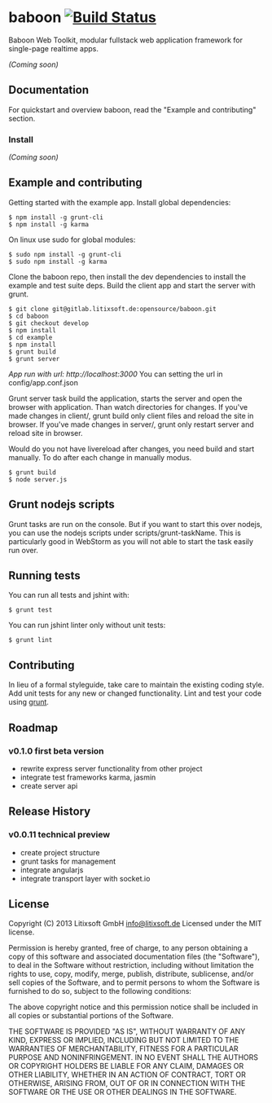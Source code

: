 # baboon [![Build Status](https://travis-ci.org/litixsoft/baboon.png?branch=master)](https://travis-ci.org/litixsoft/baboon)

Baboon Web Toolkit, modular fullstack web application framework for single-page realtime apps.

_(Coming soon)_

## Documentation
For quickstart and overview baboon, read the "Example and contributing" section.

### Install

_(Coming soon)_

## Example and contributing
Getting started with the example app.
Install global dependencies:

    $ npm install -g grunt-cli
    $ npm install -g karma

On linux use sudo for global modules:
    
    $ sudo npm install -g grunt-cli
    $ sudo npm install -g karma

Clone the baboon repo, then install the dev dependencies to install the example and test suite deps.
Build the client app and start the server with grunt.

    $ git clone git@gitlab.litixsoft.de:opensource/baboon.git
    $ cd baboon
    $ git checkout develop
    $ npm install
    $ cd example
    $ npm install
    $ grunt build
    $ grunt server

*App run with url: http://localhost:3000*
You can setting the url in config/app.conf.json

Grunt server task build the application, starts the server and open the browser with application. Than watch
directories for changes. If you've made changes in client/, grunt build only client files and reload the site in browser.
If you've made changes in server/, grunt only restart server and reload site in browser.

Would do you not have livereload after changes, you need build and start manually.
To do after each change in manually modus.

    $ grunt build
    $ node server.js

## Grunt nodejs scripts
Grunt tasks are run on the console. But if you want to start this over nodejs,
you can use the nodejs scripts under scripts/grunt-taskName. This is particularly good in WebStorm
as you will not able to start the task easily run over.

## Running tests
You can run all tests and jshint with:

    $ grunt test

You can run jshint linter only without unit tests:

    $ grunt lint

## Contributing
In lieu of a formal styleguide, take care to maintain the existing coding style. Add unit tests for any new or changed functionality. Lint and test your code using [grunt](http://gruntjs.com/).

## Roadmap
### v0.1.0 first beta version
* rewrite express server functionality from other project
* integrate test frameworks karma, jasmin
* create server api

## Release History
### v0.0.11 technical preview
* create project structure
* grunt tasks for management
* integrate angularjs
* integrate transport layer with socket.io

## License
Copyright (C) 2013 Litixsoft GmbH <info@litixsoft.de>
Licensed under the MIT license.

Permission is hereby granted, free of charge, to any person obtaining a copy
of this software and associated documentation files (the "Software"), to deal
in the Software without restriction, including without limitation the rights
to use, copy, modify, merge, publish, distribute, sublicense, and/or sell
copies of the Software, and to permit persons to whom the Software is
furnished to do so, subject to the following conditions:

The above copyright notice and this permission notice shall be included in
all copies or substantial portions of the Software.

THE SOFTWARE IS PROVIDED "AS IS", WITHOUT WARRANTY OF ANY KIND, EXPRESS OR
IMPLIED, INCLUDING BUT NOT LIMITED TO THE WARRANTIES OF MERCHANTABILITY,
FITNESS FOR A PARTICULAR PURPOSE AND NONINFRINGEMENT. IN NO EVENT SHALL THE
AUTHORS OR COPYRIGHT HOLDERS BE LIABLE FOR ANY CLAIM, DAMAGES OR OTHER
LIABILITY, WHETHER IN AN ACTION OF CONTRACT, TORT OR OTHERWISE, ARISING FROM,
OUT OF OR IN CONNECTION WITH THE SOFTWARE OR THE USE OR OTHER DEALINGS IN
THE SOFTWARE.
